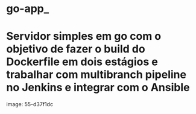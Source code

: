 # go-app_

# Servidor simples em go com o objetivo de fazer o build do Dockerfile em dois estágios e trabalhar com multibranch pipeline no Jenkins e integrar com o Ansible

image: 55-d37f1dc